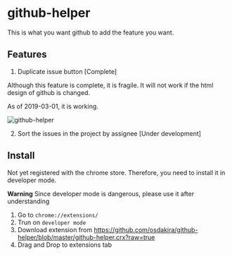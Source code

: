 # github-helper

This is what you want github to add the feature you want.

## Features

1. Duplicate issue button [Complete] 

Although this feature is complete, it is fragile.
It will not work if the html design of github is changed.

As of 2019-03-01, it is working.

![github-helper](https://user-images.githubusercontent.com/829397/53629734-a9c83a80-3c51-11e9-9714-313672f08a59.gif)

2. Sort the issues in the project by assignee [Under development]

## Install

Not yet registered with the chrome store.
Therefore, you need to install it in developer mode.

**Warning** Since developer mode is dangerous, please use it after understanding

1. Go to `chrome://extensions/`
2. Trun on `developer mode`
3. Download extension from https://github.com/osdakira/github-helper/blob/master/github-helper.crx?raw=true
4. Drag and Drop to extensions tab

